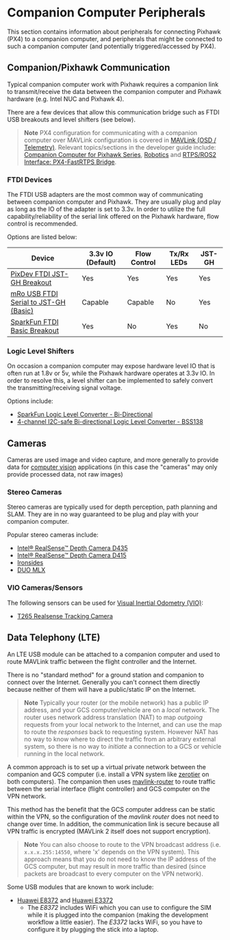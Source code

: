 # Companion Computer Peripherals

This section contains information about peripherals for connecting Pixhawk (PX4) to a companion computer, and peripherals that might be connected to such a companion computer (and potentially triggered/accessed by PX4).


## Companion/Pixhawk Communication

Typical companion computer work with Pixhawk requires a companion link to transmit/receive the data between the companion computer and Pixhawk hardware (e.g. Intel NUC and Pixhawk 4).

There are a few devices that allow this communication bridge such as FTDI USB breakouts and level shifters (see below).

> **Note** PX4 configuration for communicating with a companion computer over MAVLink configuration is covered in [MAVLink \(OSD / Telemetry\)](../peripherals/mavlink_peripherals.md#example).
  Relevant topics/sections in the developer guide include: [Companion Computer for Pixhawk Series](http://dev.px4.io/en/companion_computer/pixhawk_companion.html), [Robotics](http://dev.px4.io/en/robotics/) and [RTPS/ROS2 Interface: PX4-FastRTPS Bridge](http://dev.px4.io/en/middleware/micrortps.html).

### FTDI Devices

The FTDI USB adapters are the most common way of communicating between companion computer and Pixhawk.
They are usually plug and play as long as the IO of the adapter is set to 3.3v.
In order to utilize the full capability/reliability of the serial link offered on the Pixhawk hardware, flow control is recommended.

Options are listed below:

Device | 3.3v IO (Default) | Flow Control | Tx/Rx LEDs | JST-GH
--- | --- | --- | --- | ---
[PixDev FTDI JST-GH Breakout](https://pixdev.myshopify.com/products/ftdi-breakout-jst-gh) | Yes | Yes | Yes | Yes
[mRo USB FTDI Serial to JST-GH (Basic)](https://store.mrobotics.io/USB-FTDI-Serial-to-JST-GH-p/mro-ftdi-jstgh01-mr.htm) | Capable | Capable | No | Yes
[SparkFun FTDI Basic Breakout](https://www.sparkfun.com/products/9873) | Yes | No | Yes | No


### Logic Level Shifters

On occasion a companion computer may expose hardware level IO that is often run at 1.8v or 5v, while the Pixhawk hardware operates at 3.3v IO. 
In order to resolve this, a level shifter can be implemented to safely convert the transmitting/receiving signal voltage.

Options include:
* [SparkFun Logic Level Converter - Bi-Directional](https://www.sparkfun.com/products/12009)
* [4-channel I2C-safe Bi-directional Logic Level Converter - BSS138](https://www.adafruit.com/product/757)

## Cameras

Cameras are used image and video capture, and more generally to provide data for [computer vision](../computer_vision/README.md) applications (in this case the "cameras" may only provide processed data, not raw images)

### Stereo Cameras

Stereo cameras are typically used for depth perception, path planning and SLAM. 
They are in no way guaranteed to be plug and play with your companion computer.

Popular stereo cameras include:
* [Intel® RealSense™ Depth Camera D435](https://click.intel.com/intelr-realsensetm-depth-camera-d435.html)
* [Intel® RealSense™ Depth Camera D415](https://click.intel.com/intelr-realsensetm-depth-camera-d415.html)
* [Ironsides](https://www.perceptin.io/products)
* [DUO MLX](https://duo3d.com/product/duo-minilx-lv1) <!-- note, timeout on link 18Nov2019 -->

### VIO Cameras/Sensors

The following sensors can be used for [Visual Inertial Odometry (VIO)](../computer_vision/visual_inertial_odometry.md):

- [T265 Realsense Tracking Camera](../peripherals/camera_t265_vio.md)


<span id="data_telephony"></span>
## Data Telephony (LTE)

An LTE USB module can be attached to a companion computer and used to route MAVLink traffic between the flight controller and the Internet.

There is no "standard method" for a ground station and companion to connect over the Internet.
Generally you can't connect them directly because neither of them will have a public/static IP on the Internet.

> **Note** Typically your router (or the mobile network) has a public IP address, and your GCS computer/vehicle are on a *local* network.
  The router uses network address translation (NAT) to map *outgoing* requests from your local network to the Internet, and can use the map to route the *responses* back to requesting system.
  However NAT has no way to know where to direct the traffic from an arbitrary external system, so there is no way to *initiate* a connection to a GCS or vehicle running in the local network.

A common approach is to set up a virtual private network between the companion and GCS computer (i.e. install a VPN system like [zerotier](https://www.zerotier.com/) on both computers).
The companion then uses [mavlink-router](https://github.com/intel/mavlink-router) to route traffic between the serial interface (flight controller) and GCS computer on the VPN network.

This method has the benefit that the GCS computer address can be static within the VPN, so the configuration of the *mavlink router* does not need to change over time.
In addition, the communication link is secure because all VPN traffic is encrypted (MAVLink 2 itself does not support encryption).

> **Note** You can also choose to route to the VPN broadcast address (i.e. `x.x.x.255:14550`, where 'x' depends on the VPN system).
  This approach means that you do not need to know the IP address of the GCS computer, but may result in more traffic than desired (since packets are broadcast to every computer on the VPN network).


Some USB modules that are known to work include:
- [Huawei E8372](https://consumer.huawei.com/en/mobile-broadband/e8372/) and [Huawei E3372](https://consumer.huawei.com/en/mobile-broadband/e3372/) 
  - The *E8372* includes WiFi which you can use to configure the SIM while it is plugged into the companion (making the development workflow a little easier). The *E3372* lacks WiFi, so you have to configure it by plugging the stick into a laptop.
